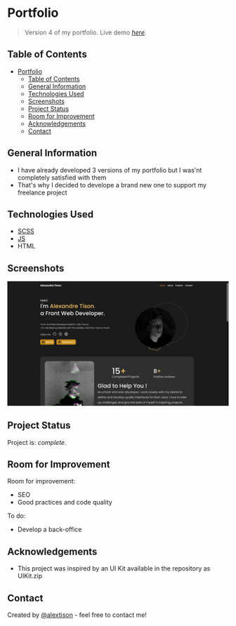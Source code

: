 # Portfolio
> Version 4 of my portfolio.
> Live demo [_here_](https://alextison.github.io/alextisonPortfolio/).

## Table of Contents
- [Portfolio](#portfolio)
  - [Table of Contents](#table-of-contents)
  - [General Information](#general-information)
  - [Technologies Used](#technologies-used)
  - [Screenshots](#screenshots)
  - [Project Status](#project-status)
  - [Room for Improvement](#room-for-improvement)
  - [Acknowledgements](#acknowledgements)
  - [Contact](#contact)


## General Information
- I have already developed 3 versions of my portfolio but I was'nt completely satisfied with them
- That's why I decided to develope a brand new one to support my freelance project


## Technologies Used
- [SCSS](https://sass-lang.com/)
- [JS](https://www.javascript.com/)
- HTML


## Screenshots
![Landing Homepage](./img/github/LandingHomepage.png)


## Project Status
Project is: _complete_.


## Room for Improvement

Room for improvement:
- SEO
- Good practices and code quality

To do:
- Develop a back-office


## Acknowledgements
- This project was inspired by an UI Kit available in the repository as UIKit.zip


## Contact
Created by [@alextison](https://github.com/alextison) - feel free to contact me!
